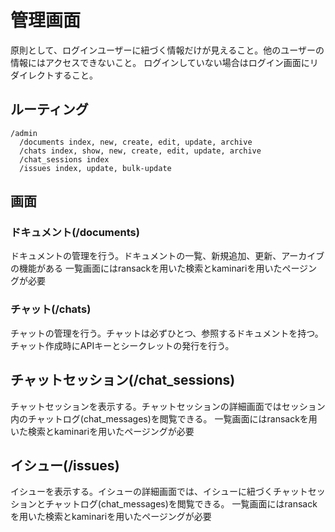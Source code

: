 # 管理画面

原則として、ログインユーザーに紐づく情報だけが見えること。他のユーザーの情報にはアクセスできないこと。
ログインしていない場合はログイン画面にリダイレクトすること。

## ルーティング

```
/admin
  /documents index, new, create, edit, update, archive
  /chats index, show, new, create, edit, update, archive
  /chat_sessions index
  /issues index, update, bulk-update
```

## 画面

### ドキュメント(/documents)

ドキュメントの管理を行う。ドキュメントの一覧、新規追加、更新、アーカイブの機能がある
一覧画面にはransackを用いた検索とkaminariを用いたページングが必要

### チャット(/chats)

チャットの管理を行う。チャットは必ずひとつ、参照するドキュメントを持つ。
チャット作成時にAPIキーとシークレットの発行を行う。

## チャットセッション(/chat_sessions)

チャットセッションを表示する。チャットセッションの詳細画面ではセッション内のチャットログ(chat_messages)を閲覧できる。
一覧画面にはransackを用いた検索とkaminariを用いたページングが必要

## イシュー(/issues)

イシューを表示する。イシューの詳細画面では、イシューに紐づくチャットセッションとチャットログ(chat_messages)を閲覧できる。
一覧画面にはransackを用いた検索とkaminariを用いたページングが必要
